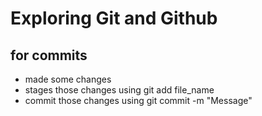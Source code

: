 # Exploring Git and Github

## for commits
- made some changes
- stages those changes using git add file_name
- commit those changes using git commit -m "Message"